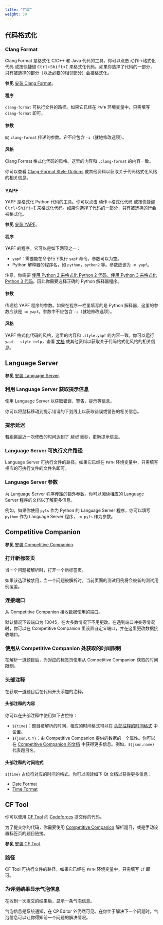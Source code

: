 ```yaml
---
title: "扩展"
weight: 50
---
```


## 代码格式化

### Clang Format

Clang Format 是格式化 C/C++ 和 Java 代码的工具。你可以点击 动作->格式化代码 或按快捷键 <kbd>Ctrl+Shift+I</kbd> 来格式化代码。如果你选择了代码的一部分，只有被选择的部分（以及必要的相邻部分）会被格式化。

**参见** [安装 Clang Format](../../setup/_index.zh.md#安装-clang-format)。

#### 程序

`clang-format` 可执行文件的路径。如果它已经在 `PATH` 环境变量中，只需填写 `clang-format` 即可。

#### 参数

向 `clang-format` 传递的参数。它不应包含 `-i`（就地修改选项）。

#### 风格

Clang Format 格式化代码的风格。这里的内容和 `.clang-format` 的内容一致。

你可以查看 [Clang-Format Style Options](https://clang.llvm.org/docs/ClangFormatStyleOptions.html) 或其他资料以获取关于代码格式化风格的相关信息。

### YAPF

YAPF 是格式化 Python 代码的工具。你可以点击 动作->格式化代码 或按快捷键 <kbd>Ctrl+Shift+I</kbd> 来格式化代码。如果你选择了代码的一部分，只有被选择的行会被格式化。

**参见** [安装 YAPF](../../setup/_index.zh.md#安装-yapf)。

#### 程序

YAPF 的程序，它可以是如下两项之一：

-   `yapf`：需要能在命令行下执行 `yapf` 命令。参数可以为空。
-   Python 解释器的程序名，如 `python`，`python2` 等。参数应该为 `-m yapf`。

注意，你需要 [使用 Python 2 来格式化 Python 2 代码，使用 Python 3 来格式化 Python 3 代码](https://github.com/google/yapf#python-versions)。因此你需要选择正确的 Python 解释器程序。

#### 参数

传递给 YAPF 程序的参数。如果在程序一栏里填写的是 Python 解释器，这里的参数应该是 `-m yapf`。参数中不应包含 `-i`（就地修改选项）。

#### 风格

YAPF 格式化代码的风格，这里的内容和 `.style.yapf` 的内容一致。你可以运行 `yapf --style-help`，查看 [文档](https://github.com/google/yapf#formatting-style) 或其他资料以获取关于代码格式化风格的相关信息。

## Language Server

**参见** [安装 Language Server](../../setup/_index.zh.md#安装-language-server).

### 利用 Language Server 获取提示信息

使用 Language Server 以获取错误，警告，提示等信息。

你可以将鼠标移动到提示错误的下划线上以获取错误或警告的相关信息。

### 提示延迟

若距离最近一次修改的时间达到了 _延迟_ 毫秒，更新提示信息。

### Language Server 可执行文件路径

Language Server 可执行文件的路径。如果它已经在 `PATH` 环境变量中，只需填写相应的可执行文件的文件名即可。

### Language Server 参数

为 Language Server 程序传递的额外参数。你可以阅读相应的 Language Server 程序的文档以了解更多信息。

例如，如果你使用 `pyls` 作为 Python 的 Language Server 程序，你可以填写 `python` 作为 Language Server 程序，`-m pyls` 作为参数。

## Competitive Companion

**参见** [安装 Competitive Companion](../../setup/_index.zh.md#安装-competitive-companion).

### 打开新标签页

当一个问题被解析时，打开一个新标签页。

如果该选项被禁用，当一个问题被解析时，当前页面的测试用例将会被新的测试用例覆盖。

### 连接端口

从 Competitive Companion 接收数据使用的端口。

默认情况下该端口为 10045，在大多数情况下不用更改。在遇到端口冲突等情况时，你可以在 Competitive Companion 里设置自定义端口，并在这里更改数据接收端口。

### 使用从 Competitive Companion 处获取的时间限制

在解析一道题目后，为对应的标签页使用从 Competitive Companion 获取的时间限制。

### 头部注释

在获取一道题目后在代码开头添加的注释。

#### 头部注释的内容

你可以在头部注释中使用如下占位符：

-   `${time}`：题目被解析的时间，相应的时间格式可以在 [头部注释的时间格式](#头部注释的时间格式) 中设置。
-   `${json.X.Y}`：由 Competitive Companion 提供的数据的一个属性。你可以在 [Competitive Companion 的文档](https://github.com/jmerle/competitive-companion#explanation) 中获得更多信息。例如，`${json.name}` 代表题目名。

#### 头部注释的时间格式

`${time}` 占位符对应的时间的格式。你可以阅读如下 Qt 文档以获得更多信息：

-   [Date Format](https://doc.qt.io/qt-5/qdate.html#toString-3)
-   [Time Format](https://doc.qt.io/qt-5/qtime.html#toString)

## CF Tool

你可以使用 [CF Tool](https://github.com/xalanq/cf-tool/) 向 [Codeforces](https://codeforces.com) 提交你的代码。

为了提交你的代码，你需要使用 [Competitive Companion](#competitive-companion) 解析题目，或是手动设置标签页的题目链接。

**参见** [安装 CF Tool](../../setup/_index.zh.md#安装-cf-tool).

### 路径

CF Tool 可执行文件的路径。如果它已经在 `PATH` 环境变量中，只需填写 `cf` 即可。

### 为评测结果显示气泡信息

在收到一次提交的结果后，显示一条气泡信息。

气泡信息是系统通知，在 CP Editor 外仍然可见。在你忙于解决下一个问题时，气泡信息可以让你得知前一个问题的解决情况。
